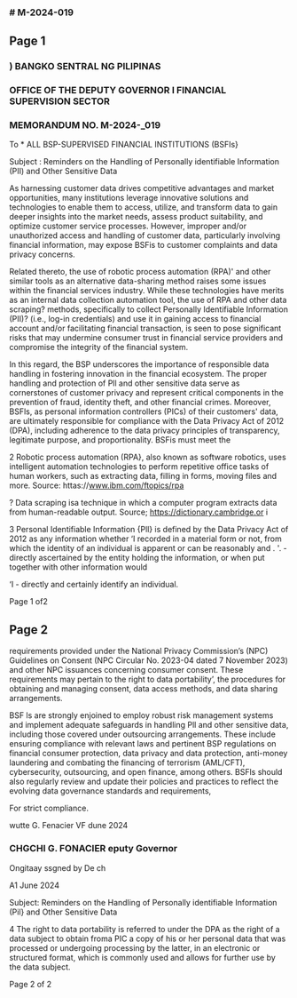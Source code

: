 ### # M-2024-019

## Page 1

### ) BANGKO SENTRAL NG PILIPINAS

### OFFICE OF THE DEPUTY GOVERNOR I FINANCIAL SUPERVISION SECTOR

### MEMORANDUM NO. M-2024-_019

To * ALL BSP-SUPERVISED FINANCIAL INSTITUTIONS (BSFIs}

Subject : Reminders on the Handling of Personally identifiable Information (PII) and Other Sensitive Data

As harnessing customer data drives competitive advantages and market opportunities, many institutions leverage innovative solutions and technologies to enable them to access, utilize, and transform data to gain deeper insights into the market needs, assess product suitability, and optimize customer service processes. However, improper and/or unauthorized access and handling of customer data, particularly involving financial information, may expose BSFis to customer complaints and data privacy concerns.

Related thereto, the use of robotic process automation (RPA)' and other similar tools as an alternative data-sharing method raises some issues within the financial services industry. While these technologies have merits as an internal data collection automation tool, the use of RPA and other data scraping? methods, specifically to collect Personally Identifiable Information (PII)? (i.e., log-in credentials) and use it in gaining access to financial account and/or facilitating financial transaction, is seen to pose significant risks that may undermine consumer trust in financial service providers and compromise the integrity of the financial system.

In this regard, the BSP underscores the importance of responsible data handling in fostering innovation in the financial ecosystem. The proper handling and protection of Pll and other sensitive data serve as cornerstones of customer privacy and represent critical components in the prevention of fraud, identity theft, and other financial crimes. Moreover, BSFls, as personal information controllers (PICs) of their customers' data, are ultimately responsible for compliance with the Data Privacy Act of 2012 (DPA), including adherence to the data privacy principles of transparency, legitimate purpose, and proportionality. BSFis must meet the

2 Robotic process automation (RPA}, also known as software robotics, uses intelligent automation technologies to perform repetitive office tasks of human workers, such as extracting data, filling in forms, moving files and more. Source: httas://www.ibm.com/ftopics/rpa

? Data scraping isa technique in which a computer program extracts data from human-readable output. Source; https://dictionary.cambridge.or i

3 Personal Identifiable Information {Pll} is defined by the Data Privacy Act of 2012 as any information whether ‘I recorded in a material form or not, from which the identity of an individual is apparent or can be reasonably and . '. -directly ascertained by the entity holding the information, or when put together with other information would

‘I - directly and certainly identify an individual.

Page 1 of2

## Page 2

requirements provided under the National Privacy Commission’s (NPC) Guidelines on Consent (NPC Circular No. 2023-04 dated 7 November 2023) and other NPC issuances concerning consumer consent. These requirements may pertain to the right to data portability’, the procedures for obtaining and managing consent, data access methods, and data sharing arrangements.

BSF ls are strongly enjoined to employ robust risk management systems and implement adequate safeguards in handling Pll and other sensitive data, including those covered under outsourcing arrangements. These include ensuring compliance with relevant laws and pertinent BSP regulations on financial consumer protection, data privacy and data protection, anti-money laundering and combating the financing of terrorism (AML/CFT), cybersecurity, outsourcing, and open finance, among others. BSFls should also regularly review and update their policies and practices to reflect the evolving data governance standards and requirements,

For strict compliance.

wutte G. Fenacier VF dune 2024

### CHGCHI G. FONACIER eputy Governor

Ongitaay ssgned by De ch

A1 June 2024

Subject: Reminders on the Handling of Personally identifiable Information (Pil} and Other Sensitive Data

4 The right to data portability is referred to under the DPA as the right of a data subject to obtain froma PIC a copy of his or her personal data that was processed or undergoing processing by the latter, in an electronic or structured format, which is commonly used and allows for further use by the data subject.

Page 2 of 2 